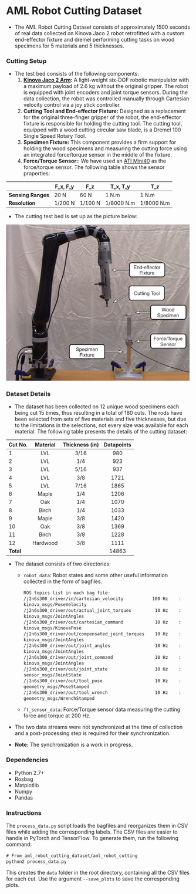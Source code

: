 # AML Robot Cutting Dataset

* The AML Robot Cutting Dataset consists of approximately 1500 seconds of real data collected on 
Kinova Jaco 2 robot retrofitted with a custom end-effector fixture and dremel performing cutting tasks on wood specimens for 5 materials and 5 thicknesses. 

### Cutting Setup
* The test bed consists of the following components:
    1. **[Kinova Jaco 2 Arm](https://www.kinovarobotics.com/en/products/robotic-arms/kinova-gen2-ultra-lightweight-robot):**
 A light-weight six-DOF robotic manipulator with a maximum payload 
of 2.6 kg without the original gripper. The robot is equipped with joint encoders and joint 
torque sensors. During the data collection, the robot was controlled manually through
 Cartesian velocity control via a joy stick controller.
    1.  **Cutting Tool and End-effector Fixture:** Designed as a replacement for the original 
three-finger gripper of the robot, the end-effector fixture is responsible for holding 
the cutting tool. The cutting tool, equipped with a wood cutting circular saw blade,
is a Dremel 100 Single Speed Rotary Tool.
    1. **Specimen Fixture:** This component provides a firm support for holding the
wood specimens and measuring the cutting force using an integrated force/torque sensor
in the middle of the fixture.
    1. **Force/Torque Sensor:**: We have used an [ATI Mini40](https://www.ati-ia.com/products/ft/ft_models.aspx?id=Mini40)
 as the force/torque sensor. The following table shows the sensor properties:
  
|                    | F_x, F_y | F_z     | T_x, T_y   | T_z        |
|--------------------|----------|---------|------------|------------|
| **Sensing Ranges** | 20 N     | 60 N    | 1 N.m      | 1 N.m      |
| **Resolution**     | 1/200 N  | 1/100 N | 1/8000 N.m | 1/8000 N.m |

* The cutting test bed is set up as the picture below: 

![Alt text](figures/cutting_testbed.jpg?raw=true "Cutting test bed" )


### Dataset Details
* The dataset has been collected on 12 unique wood specimens each being cut 15 times, 
thus resulting in a total of 180 cuts. The rods have been selected from sets of 
five materials and five thicknesses, but due to the limitations in the selections, 
not every size was available for each material. The following table presents the 
details of the cutting dataset:

| Cut No. | Material | Thickness (in) | Datapoints |
|---------|:--------:|:--------------:|:----------:|
| 1       |    LVL   |      3/16      |     980    |
| 2       |    LVL   |       1/4      |     923    |
| 3       |    LVL   |      5/16      |     937    |
| 4       |    LVL   |       3/8      |    1721    |
| 5       |    LVL   |      7/16      |    1865    |
| 6       |   Maple  |       1/4      |    1206    |
| 7       |    Oak   |       1/4      |    1070    |
| 8       | Birch    | 1/4            | 1033       |
| 9       | Maple    | 3/8            | 1420       |
| 10      | Oak      | 3/8            | 1369       |
| 11      | Birch    | 3/8            | 1228       |
| 12      | Hardwood | 3/8            | 1111       |
| **Total** |        |                | 14863      |

* The dataset consists of two directories:
   * `robot_data`: Robot states and some other useful information collected in the 
   form of bagfiles.     
        ```
        ROS topics list in each bag file:
        /j2n6s300_driver/in/cartesian_velocity           100 Hz    : kinova_msgs/PoseVelocity   
        /j2n6s300_driver/out/actual_joint_torques         10 Hz    : kinova_msgs/JointAngles    
        /j2n6s300_driver/out/cartesian_command            10 Hz    : kinova_msgs/KinovaPose     
        /j2n6s300_driver/out/compensated_joint_torques    10 Hz    : kinova_msgs/JointAngles    
        /j2n6s300_driver/out/joint_angles                 10 Hz    : kinova_msgs/JointAngles    
        /j2n6s300_driver/out/joint_command                10 Hz    : kinova_msgs/JointAngles    
        /j2n6s300_driver/out/joint_state                  10 Hz    : sensor_msgs/JointState     
        /j2n6s300_driver/out/tool_pose                    10 Hz    : geometry_msgs/PoseStamped  
        /j2n6s300_driver/out/tool_wrench                  10 Hz    : geometry_msgs/WrenchStamped
        ```
   * `ft_sensor_data`: Force/Torque sensor data measuring the cutting force and torque
   at 200 Hz.  

* The two data streams were not synchronized at the time of collection and a 
post-processing step is required for their synchronization.

* **Note:** The synchronization is a work in progress. 
 
### Dependencies
* Python 2.7+
* Rosbag 
* Matplotlib 
* Numpy 
* Pandas

### Instructions
The `process_data.py` script loads the bagfiles and reorganizes them in CSV files while adding the 
corresponding labels. The CSV files are easier to handle in PyTorch and TensorFlow. To generate them, 
run the following command:
```
# From aml_robot_cutting_dataset/aml_robot_cutting
python2 process_data.py   
``` 
This creates the `data` folder in the root directory, containing all the CSV files for each cut. 
Use the argument `--save_plots` to save the corresponding plots.  
